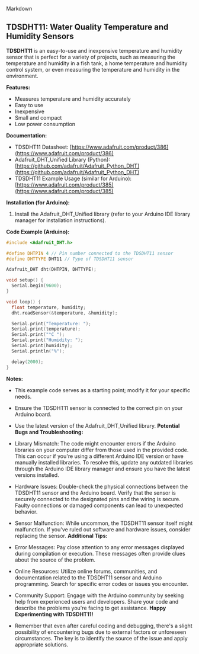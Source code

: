Markdown
## TDSDHT11: Water Quality Temperature and Humidity Sensors

**TDSDHT11** is an easy-to-use and inexpensive temperature and humidity sensor that is perfect for a variety of projects, such as measuring the temperature and humidity in a fish tank, a home temperature and humidity control system, or even measuring the temperature and humidity in the environment.

**Features:**

* Measures temperature and humidity accurately
* Easy to use
* Inexpensive
* Small and compact
* Low power consumption

**Documentation:**

* TDSDHT11 Datasheet: [https://www.adafruit.com/product/386](https://www.adafruit.com/product/386)
* Adafruit_DHT_Unified Library (Python): [https://github.com/adafruit/Adafruit_Python_DHT](https://github.com/adafruit/Adafruit_Python_DHT)
* TDSDHT11 Example Usage (similar for Arduino): [https://www.adafruit.com/product/385](https://www.adafruit.com/product/385)

**Installation (for Arduino):**

1. Install the Adafruit_DHT_Unified library (refer to your Arduino IDE library manager for installation instructions).

**Code Example (Arduino):**

```c++
#include <Adafruit_DHT.h>

#define DHTPIN 4 // Pin number connected to the TDSDHT11 sensor
#define DHTTYPE DHT11 // Type of TDSDHT11 sensor

Adafruit_DHT dht(DHTPIN, DHTTYPE);

void setup() {
  Serial.begin(9600);
}

void loop() {
  float temperature, humidity;
  dht.readSensor(&temperature, &humidity);

  Serial.print("Temperature: ");
  Serial.print(temperature);
  Serial.print("°C ");
  Serial.print("Humidity: ");
  Serial.print(humidity);
  Serial.println("%");

  delay(2000);
}
```
**Notes:**
* This example code serves as a starting point; modify it for your specific needs.
* Ensure the TDSDHT11 sensor is connected to the correct pin on your Arduino board.
* Use the latest version of the Adafruit_DHT_Unified library.
**Potential Bugs and Troubleshooting:**
* Library Mismatch: The code might encounter errors if the Arduino libraries on your computer differ from those used in the provided code. This can occur if you're using a different Arduino IDE version or have manually installed libraries. To resolve this, update any outdated libraries through the Arduino IDE library manager and ensure you have the latest versions installed.
* Hardware Issues: Double-check the physical connections between the TDSDHT11 sensor and the Arduino board. Verify that the sensor is securely connected to the designated pins and the wiring is secure. Faulty connections or damaged components can lead to unexpected behavior.
* Sensor Malfunction: While uncommon, the TDSDHT11 sensor itself might malfunction. If you've ruled out software and hardware issues, consider replacing the sensor.
**Additional Tips:**

* Error Messages: Pay close attention to any error messages displayed during compilation or execution. These messages often provide clues about the source of the problem.
* Online Resources: Utilize online forums, communities, and documentation related to the TDSDHT11 sensor and Arduino programming. Search for specific error codes or issues you encounter.
* Community Support: Engage with the Arduino community by seeking help from experienced users and developers. Share your code and describe the problems you're facing to get assistance.
**Happy Experimenting with TDSDHT11!**

* Remember that even after careful coding and debugging, there's a slight possibility of encountering bugs due to external factors or unforeseen circumstances. The key is to identify the source of the issue and apply appropriate solutions.
